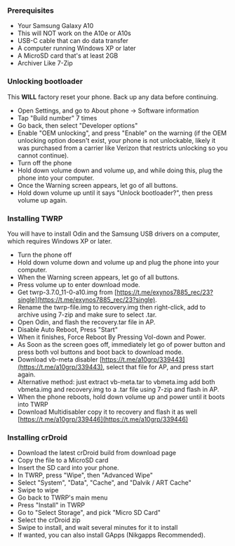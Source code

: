 ### Prerequisites
* Your Samsung Galaxy A10  
* This will NOT work on the A10e or A10s  
* USB-C cable that can do data transfer  
* A computer running Windows XP or later  
* A MicroSD card that's at least 2GB  
* Archiver Like 7-Zip

### Unlocking bootloader
This **WILL** factory reset your phone. Back up any data before continuing.  
* Open Settings, and go to About phone -> Software information  
* Tap "Build number" 7 times  
* Go back, then select "Developer options"  
* Enable "OEM unlocking", and press "Enable" on the warning (if the OEM unlocking option doesn't exist, your phone is not unlockable, likely it was purchased from a carrier like Verizon that restricts unlocking so you cannot continue).  
* Turn off the phone  
* Hold down volume down and volume up, and while doing this, plug the phone into your computer.  
* Once the Warning screen appears, let go of all buttons.  
* Hold down volume up until it says "Unlock bootloader?", then press volume up again.  

### Installing TWRP
You will have to install Odin and the Samsung USB drivers on a computer, which requires Windows XP or later.  
* Turn the phone off  
* Hold down volume down and volume up and plug the phone into your computer.  
* When the Warning screen appears, let go of all buttons.  
* Press volume up to enter download mode.  
* Get twrp-3.7.0_11-0-a10.img from [https://t.me/exynos7885_rec/23?single](https://t.me/exynos7885_rec/23?single). 
* Rename the twrp-file.img to recovery.img then right-click, add to archive using 7-zip and make sure to select .tar. 
* Open Odin, and flash the recovery.tar file in AP.    
* Disable Auto Reboot, Press "Start"  
* When it finishes, Force Reboot By Pressing Vol-down and Power.
* As Soon as the screen goes off, immediately let go of power button and press both vol buttons and boot back to download mode.   
* Download vb-meta disabler [https://t.me/a10grp/339443](https://t.me/a10grp/339443), select that file for AP, and press start again.
* Alternative method: just extract vb-meta.tar to vbmeta.img add both vbmeta.img and recovery.img to a .tar file using 7-zip and flash in AP. 
* When the phone reboots, hold down volume up and power until it boots into TWRP  
* Download Multidisabler copy it to recovery and flash it as well [https://t.me/a10grp/339446](https://t.me/a10grp/339446)

### Installing crDroid
* Download the latest crDroid build from download page  
* Copy the file to a MicroSD card   
* Insert the SD card into your phone.  
* In TWRP, press "Wipe", then "Advanced Wipe"  
* Select "System", "Data", "Cache", and "Dalvik / ART Cache"  
* Swipe to wipe  
* Go back to TWRP's main menu  
* Press "Install" in TWRP  
* Go to "Select Storage", and pick "Micro SD Card"  
* Select the crDroid zip  
* Swipe to install, and wait several minutes for it to install  
* If wanted, you can also install GApps (Nikgapps Recommended).  
